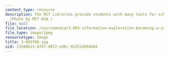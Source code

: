 ```yaml
---
content_type: resource
description: The MIT Libraries provide students with many tools for scholarly research.
  (Photo by MIT OCW.)
file: null
file_location: /coursemedia/3-093-information-exploration-becoming-a-savvy-scholar-fall-2006/13588b21d7d748f2ed6c012514964e04_3-093f06.jpg
file_type: image/jpeg
resourcetype: Image
title: 3-093f06.jpg
uid: 13588b21-d7d7-48f2-ed6c-012514964e04
---
```

